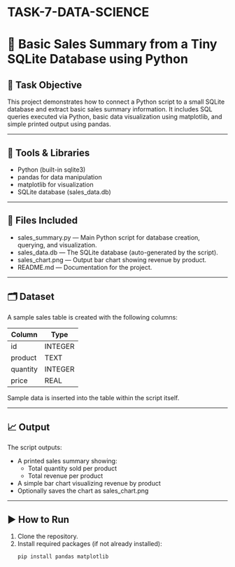 # TASK-7-DATA-SCIENCE

# 🛒 Basic Sales Summary from a Tiny SQLite Database using Python

## 📌 Task Objective

This project demonstrates how to connect a Python script to a small SQLite database and extract basic sales summary information. It includes SQL queries executed via Python, basic data visualization using matplotlib, and simple printed output using pandas.

---

## 🧰 Tools & Libraries

- Python (built-in sqlite3)
- pandas for data manipulation
- matplotlib for visualization
- SQLite database (sales_data.db)

---

## 📂 Files Included

- sales_summary.py — Main Python script for database creation, querying, and visualization.
- sales_data.db — The SQLite database (auto-generated by the script).
- sales_chart.png — Output bar chart showing revenue by product.
- README.md — Documentation for the project.

---

## 🗂 Dataset

A sample sales table is created with the following columns:

| Column   | Type    |
|----------|---------|
| id       | INTEGER |
| product  | TEXT    |
| quantity | INTEGER |
| price    | REAL    |

Sample data is inserted into the table within the script itself.

---

## 📈 Output

The script outputs:
- A printed sales summary showing:
  - Total quantity sold per product
  - Total revenue per product
- A simple bar chart visualizing revenue by product
- Optionally saves the chart as sales_chart.png

---

## ▶ How to Run

1. Clone the repository.
2. Install required packages (if not already installed):
   ```bash
   pip install pandas matplotlib
